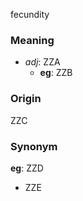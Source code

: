 fecundity
### Meaning
+ _adj_: ZZA
    + __eg__: ZZB

### Origin

ZZC

### Synonym

__eg__: ZZD

+ ZZE


